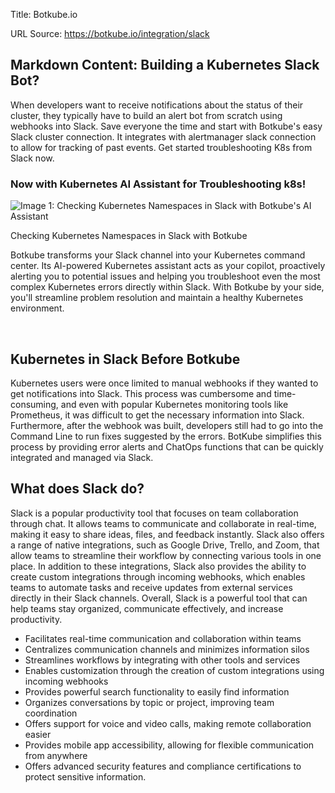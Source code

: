 Title: Botkube.io

URL Source: https://botkube.io/integration/slack

Markdown Content:
Building a Kubernetes Slack Bot?
--------------------------------

When developers want to receive notifications about the status of their cluster, they typically have to build an alert bot from scratch using webhooks into Slack. Save everyone the time and start with Botkube's easy Slack cluster connection. It integrates with alertmanager slack connection to allow for tracking of past events. Get started troubleshooting K8s from Slack now.

### Now with Kubernetes AI Assistant for Troubleshooting k8s!

![Image 1: Checking Kubernetes Namespaces in Slack with Botkube's AI Assistant ](https://assets-global.website-files.com/634fabb21508d6c9db9bc46f/65ee1a5d521144e87f59161e_Botkube%20AI%20Assistant%20-failing%20GIF.gif)

Checking Kubernetes Namespaces in Slack with Botkube

Botkube transforms your Slack channel into your Kubernetes command center. Its AI-powered Kubernetes assistant acts as your copilot, proactively alerting you to potential issues and helping you troubleshoot even the most complex Kubernetes errors directly within Slack. With Botkube by your side, you'll streamline problem resolution and maintain a healthy Kubernetes environment.

‍

**Kubernetes in Slack Before Botkube**
--------------------------------------

Kubernetes users were once limited to manual webhooks if they wanted to get notifications into Slack. This process was cumbersome and time-consuming, and even with popular Kubernetes monitoring tools like Prometheus, it was difficult to get the necessary information into Slack. Furthermore, after the webhook was built, developers still had to go into the Command Line to run fixes suggested by the errors. BotKube simplifies this process by providing error alerts and ChatOps functions that can be quickly integrated and managed via Slack.

What does Slack do?
-------------------

Slack is a popular productivity tool that focuses on team collaboration through chat. It allows teams to communicate and collaborate in real-time, making it easy to share ideas, files, and feedback instantly. Slack also offers a range of native integrations, such as Google Drive, Trello, and Zoom, that allow teams to streamline their workflow by connecting various tools in one place. In addition to these integrations, Slack also provides the ability to create custom integrations through incoming webhooks, which enables teams to automate tasks and receive updates from external services directly in their Slack channels. Overall, Slack is a powerful tool that can help teams stay organized, communicate effectively, and increase productivity.

*   Facilitates real-time communication and collaboration within teams
*   Centralizes communication channels and minimizes information silos
*   Streamlines workflows by integrating with other tools and services
*   Enables customization through the creation of custom integrations using incoming webhooks
*   Provides powerful search functionality to easily find information
*   Organizes conversations by topic or project, improving team coordination
*   Offers support for voice and video calls, making remote collaboration easier
*   Provides mobile app accessibility, allowing for flexible communication from anywhere
*   Offers advanced security features and compliance certifications to protect sensitive information.

‍
